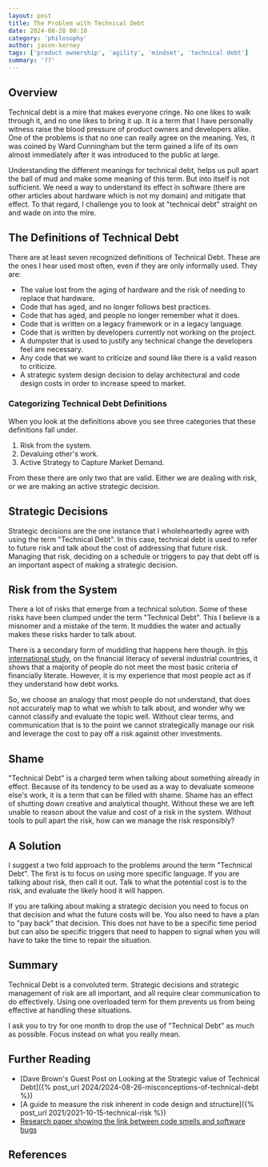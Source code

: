 ```yaml
---
layout: post
title: The Problem with Technical Debt
date: 2024-08-28 00:10
category: 'philosophy'
author: jason-kerney
tags: ['product ownership', 'agility', 'mindset', 'technical debt']
summary: '??'
---
```


## Overview ##

Technical debt is a mire that makes everyone cringe. No one likes to walk through it, and no one likes to bring it up. It is a term that I have personally witness raise the blood pressure of product owners and developers alike. One of the problems is that no one can really agree on the meaning. Yes, it was coined by Ward Cunningham but the term gained a life of its own almost immediately after it was introduced to the public at large.

Understanding the different meanings for technical debt, helps us pull apart the ball of mud and make some meaning of this term. But into itself is not sufficient. We need a way to understand its effect in software (there are other articles about hardware which is not my domain) and mitigate that effect. To that regard, I challenge you to look at "technical debt" straight on and wade on into the mire.

## The Definitions of Technical Debt ##

There are at least seven recognized definitions of Technical Debt. These are the ones I hear used most often, even if they are only informally used. They are:

* The value lost from the aging of hardware and the risk of needing to replace that hardware.
* Code that has aged, and no longer follows best practices.
* Code that has aged, and people no longer remember what it does.
* Code that is written on a legacy framework or in a legacy language.
* Code that is written by developers currently not working on the project.
* A dumpster that is used to justify any technical change the developers feel are necessary.
* Any code that we want to criticize and sound like there is a valid reason to criticize.
* A strategic system design decision to delay architectural and code design costs in order to increase speed to market.

### Categorizing Technical Debt Definitions ##

When you look at the definitions above you see three categories that these definitions fall under.

1. Risk from the system.
1. Devaluing other's work.
1. Active Strategy to Capture Market Demand.

From these there are only two that are valid. Either we are dealing with risk, or we are making an active strategic decision.

## Strategic Decisions ##

Strategic decisions are the one instance that I wholeheartedly agree with using the term "Technical Debt". In this case, technical debt is used to refer to future risk and talk about the cost of addressing that future risk. Managing that risk, deciding on a schedule or triggers to pay that debt off is an important aspect of making a strategic decision.

## Risk from the System ##

There a lot of risks that emerge from a technical solution. Some of these risks have been clumped under the term "Technical Debt". This I believe is a misnomer and a mistake of the term. It muddies the water and actually makes these risks harder to talk about.

There is a secondary form of muddling that happens here though. In [this international study](http://media.wix.com/ugd/a738b9_9a413bc46954faf89b8f7e10d9239340.pdf), on the financial literacy of several industrial countries, it shows that a majority of people do not meet the most basic criteria of financially literate. However, it is my experience that most people act as if they understand how debt works.

So, we choose an analogy that most people do not understand, that does not accurately map to what we whish to talk about, and wonder why we cannot classify and evaluate the topic well. Without clear terms, and communication that is to the point we cannot strategically manage our risk and leverage the cost to pay off a risk against other investments.

## Shame ##

"Technical Debt" is a charged term when talking about something already in effect. Because of its tendency to be used as a way to devaluate someone else's work, it is a term that can be filled with shame. Shame has an effect of shutting down creative and analytical thought. Without these we are left unable to reason about the value and cost of a risk in the system. Without tools to pull apart the risk, how can we manage the risk responsibly?

## A Solution ##

I suggest a two fold approach to the problems around the term "Technical Debt". The first is to focus on using more specific language. If you are talking about risk, then call it out. Talk to what the potential cost is to the risk, and evaluate the likely hood it will happen.

If you are talking about making a strategic decision you need to focus on that decision and what the future costs will be. You also need to have a plan to "pay back" that decision. This does not have to be a specific time period but can also be specific triggers that need to happen to signal when you will have to take the time to repair the situation.

## Summary ##

Technical Debt is a convoluted term. Strategic decisions and strategic management of risk are all important, and all require clear communication to do effectively. Using one overloaded term for them prevents us from being effective at handling these situations.

I ask you to try for one month to drop the use of "Technical Debt" as much as possible. Focus instead on what you really mean.

## Further Reading ##

* [Dave Brown's Guest Post on Looking at the Strategic value of Technical Debt]({% post_url 2024/2024-08-26-misconceptions-of-technical-debt %})
* [A guide to measure the risk inherent in code design and structure]({% post_url 2021/2021-10-15-technical-risk %})
* [Research paper showing the link between code smells and software bugs](https://www.mdpi.com/2078-2489/9/11/273)

## References ##
